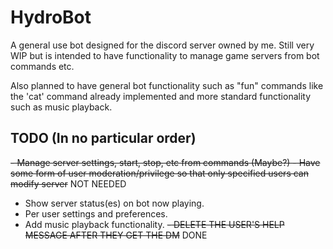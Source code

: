 # HydroBot
A general use bot designed for the discord server owned by me.
Still very WIP but is intended to have functionality to manage game servers from bot commands etc.

Also planned to have general bot functionality such as "fun" commands like the 'cat' command already implemented and more standard
functionality such as music playback.

## TODO (In no particular order)
~~- Manage server settings, start, stop, etc from commands (Maybe?)
    - Have some form of user moderation/privilege so that only specified users can modify server~~ NOT NEEDED
- Show server status(es) on bot now playing.
- Per user settings and preferences.
- Add music playback functionality.
~~- DELETE THE USER'S HELP MESSAGE AFTER THEY GET THE DM~~ DONE
